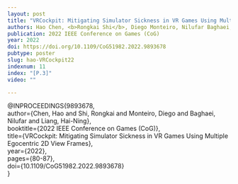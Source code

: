 ```yaml
---
layout: post
title: "VRCockpit: Mitigating Simulator Sickness in VR Games Using Multiple Egocentric 2D View Frames"
authors: Hao Chen, <b>Rongkai Shi</b>, Diego Monteiro, Nilufar Baghaei, and Hai-Ning Liang
publication: 2022 IEEE Conference on Games (CoG)
year: 2022
doi: https://doi.org/10.1109/CoG51982.2022.9893678
pubtype: poster
slug: hao-VRCockpit22
indexnum: 11
index: "[P.3]"
video: ""

---
```


@INPROCEEDINGS{9893678,<br/>
author={Chen, Hao and Shi, Rongkai and Monteiro, Diego and Baghaei, Nilufar and Liang, Hai-Ning},<br/>
booktitle={2022 IEEE Conference on Games (CoG)},<br/>
title={VRCockpit: Mitigating Simulator Sickness in VR Games Using Multiple Egocentric 2D View Frames},<br/>
year={2022},<br/>
pages={80-87},<br/>
doi={10.1109/CoG51982.2022.9893678}<br/>
}